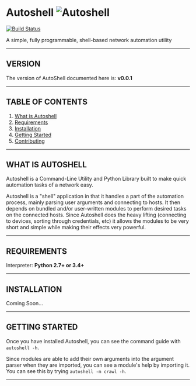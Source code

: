 # Autoshell ![Autoshell][logo]

[![Build Status](https://travis-ci.org/PackeTsar/autoshell.svg?branch=master)](https://travis-ci.org/PackeTsar/autoshell)

A simple, fully programmable, shell-based network automation utility


-----------------------------------------
##   VERSION   ##
The version of AutoShell documented here is: **v0.0.1**


-----------------------------------------
##   TABLE OF CONTENTS   ##
1. [What is Autoshell](#what-is-autoshell)
2. [Requirements](#requirements)
3. [Installation](#installation)
4. [Getting Started](#getting-started)
5. [Contributing](#contributing)


-----------------------------------------
##   WHAT IS AUTOSHELL   ##
Autoshell is a Command-Line Utility and Python Library built to make quick automation tasks of a network easy.

Autoshell is a "shell" application in that it handles a part of the automation process, mainly parsing user arguments and connecting to hosts. It then depends on bundled and/or user-written modules to perform desired tasks on the connected hosts. Since Autoshell does the heavy lifting (connecting to devices, sorting through credentials, etc) it allows the modules to be very short and simple while making their effects very powerful.


-----------------------------------------
##   REQUIREMENTS   ##
Interpreter: **Python 2.7+ or 3.4+**


-----------------------------------------
##   INSTALLATION   ##

Coming Soon...


-----------------------------------------
##   GETTING STARTED   ##
Once you have installed Autoshell, you can see the command guide with `autoshell -h`.

Since modules are able to add their own arguments into the argument parser when they are imported, you can see a module's help by importing it. You can see this by trying `autoshell -m crawl -h`.


-----------------------------------------






[logo]: http://www.packetsar.com/wp-content/uploads/autoshell_100.png
